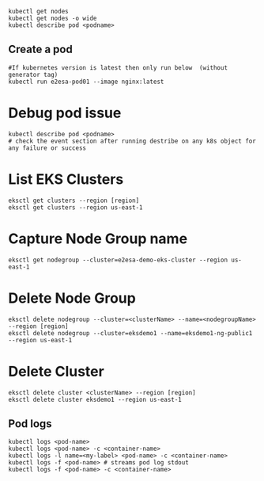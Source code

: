 
```
kubectl get nodes
kubectl get nodes -o wide
kubectl describe pod <podname>
```

## Create a pod

```
#If kubernetes version is latest then only run below  (without generator tag)
kubectl run e2esa-pod01 --image nginx:latest
```

# Debug pod issue
```
kubectl describe pod <podname>
# check the event section after running destribe on any k8s object for any failure or success
```

# List EKS Clusters
```
eksctl get clusters --region [region]
eksctl get clusters --region us-east-1
```

# Capture Node Group name
```
eksctl get nodegroup --cluster=e2esa-demo-eks-cluster --region us-east-1
```

# Delete Node Group
```
eksctl delete nodegroup --cluster=<clusterName> --name=<nodegroupName>  --region [region]
eksctl delete nodegroup --cluster=eksdemo1 --name=eksdemo1-ng-public1 --region us-east-1
```
  
# Delete Cluster
```
eksctl delete cluster <clusterName> --region [region]
eksctl delete cluster eksdemo1 --region us-east-1
```

## Pod logs

```
kubectl logs <pod-name> 
kubectl logs <pod-name> -c <container-name>
kubectl logs -l name=<my-label> <pod-name> -c <container-name>
kubectl logs -f <pod-name> # streams pod log stdout 
kubectl logs -f <pod-name> -c <container-name>
```

 
